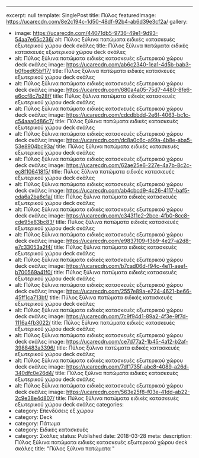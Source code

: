 ---
excerpt: null
template: SinglePost
title: Πύλος
featuredImage: https://ucarecdn.com/8e2c194c-1d50-48df-92b4-ab6d39e3cf2a/
gallery:
  - image: https://ucarecdn.com/44071db5-9736-49e1-9d93-54aa7e65c236/
    alt: Πύλος ξύλινα πατώματα ειδικές κατασκευές εξωτερικού χώρου deck σκάλες
    title: Πύλος ξύλινα πατώματα ειδικές κατασκευές εξωτερικού χώρου deck σκάλες
  - alt: Πύλος ξύλινα πατώματα ειδικές κατασκευές εξωτερικού χώρου deck σκάλες
    image: https://ucarecdn.com/ab6c2340-1ea1-4d5b-bab3-b0fbed65bf17/
    title: Πύλος ξύλινα πατώματα ειδικές κατασκευές εξωτερικού χώρου deck σκάλες
  - alt: Πύλος ξύλινα πατώματα ειδικές κατασκευές εξωτερικού χώρου deck σκάλες
    image: https://ucarecdn.com/680a4a05-75d7-4480-8fe6-e6ccf8c7b28f/
    title: Πύλος ξύλινα πατώματα ειδικές κατασκευές εξωτερικού χώρου deck σκάλες
  - alt: Πύλος ξύλινα πατώματα ειδικές κατασκευές εξωτερικού χώρου deck σκάλες
    image: https://ucarecdn.com/cdcdbbdd-2e6f-4063-bc1c-c54aaa0d86c7/
    title: Πύλος ξύλινα πατώματα ειδικές κατασκευές εξωτερικού χώρου deck σκάλες
  - alt: Πύλος ξύλινα πατώματα ειδικές κατασκευές εξωτερικού χώρου deck σκάλες
    image: https://ucarecdn.com/dc8a0c6c-a99a-4b8e-aba5-53e8904bc93a/
    title: Πύλος ξύλινα πατώματα ειδικές κατασκευές εξωτερικού χώρου deck σκάλες
  - alt: Πύλος ξύλινα πατώματα ειδικές κατασκευές εξωτερικού χώρου deck σκάλες
    image: https://ucarecdn.com/62ae25e6-227e-4a7b-8c2c-ec8f106418f5/
    title: Πύλος ξύλινα πατώματα ειδικές κατασκευές εξωτερικού χώρου deck σκάλες
  - alt: Πύλος ξύλινα πατώματα ειδικές κατασκευές εξωτερικού χώρου deck σκάλες
    image: https://ucarecdn.com/ab4cbcd9-4c26-4117-baf5-eda6a2ba6c1a/
    title: Πύλος ξύλινα πατώματα ειδικές κατασκευές εξωτερικού χώρου deck σκάλες
  - alt: Πύλος ξύλινα πατώματα ειδικές κατασκευές εξωτερικού χώρου deck σκάλες
    image: https://ucarecdn.com/c343f1e2-2bce-4fb0-8cc8-cde95e83bc83/
    title: Πύλος ξύλινα πατώματα ειδικές κατασκευές εξωτερικού χώρου deck σκάλες
  - alt: Πύλος ξύλινα πατώματα ειδικές κατασκευές εξωτερικού χώρου deck σκάλες
    image: https://ucarecdn.com/e9837109-f3b9-4e27-a2d8-e7c33053a2f4/
    title: Πύλος ξύλινα πατώματα ειδικές κατασκευές εξωτερικού χώρου deck σκάλες
  - alt: Πύλος ξύλινα πατώματα ειδικές κατασκευές εξωτερικού χώρου deck σκάλες
    image: https://ucarecdn.com/b7cad06d-f94c-4e11-aeef-b700569a41f0/
    title: Πύλος ξύλινα πατώματα ειδικές κατασκευές εξωτερικού χώρου deck σκάλες
  - alt: Πύλος ξύλινα πατώματα ειδικές κατασκευές εξωτερικού χώρου deck σκάλες
    image: https://ucarecdn.com/2557e89a-e724-4621-be66-45ff1ca713bf/
    title: Πύλος ξύλινα πατώματα ειδικές κατασκευές εξωτερικού χώρου deck σκάλες
  - alt: Πύλος ξύλινα πατώματα ειδικές κατασκευές εξωτερικού χώρου deck σκάλες
    image: https://ucarecdn.com/7c9f94d1-89a2-4f3e-9f7d-1116a4fb3022/
    title: Πύλος ξύλινα πατώματα ειδικές κατασκευές εξωτερικού χώρου deck σκάλες
  - alt: Πύλος ξύλινα πατώματα ειδικές κατασκευές εξωτερικού χώρου deck σκάλες
    image: https://ucarecdn.com/ce7d77a2-1b45-4a12-b2af-3988483a3396/
    title: Πύλος ξύλινα πατώματα ειδικές κατασκευές εξωτερικού χώρου deck σκάλες
  - alt: Πύλος ξύλινα πατώματα ειδικές κατασκευές εξωτερικού χώρου deck σκάλες
    image: https://ucarecdn.com/7df1735f-abc8-4089-a26d-340dfc0e26d4/
    title: Πύλος ξύλινα πατώματα ειδικές κατασκευές εξωτερικού χώρου deck σκάλες
  - alt: Πύλος ξύλινα πατώματα ειδικές κατασκευές εξωτερικού χώρου deck σκάλες
    image: https://ucarecdn.com/563e25f8-f03e-41dd-ab22-2c9e38e4d807/
    title: Πύλος ξύλινα πατώματα ειδικές κατασκευές εξωτερικού χώρου deck σκάλες
categories:
  - category: Επενδύσεις εξ.χώρου
  - category: Deck
  - category: Πάτωμα
  - category: Ειδικές κατασκευές
  - category: Σκάλες
status: Published
date: 2018-03-28
meta:
  description: Πύλος ξύλινα πατώματα ειδικές κατασκευές εξωτερικού χώρου deck σκάλες
  title: "Πύλος ξύλινα πατώματα "
